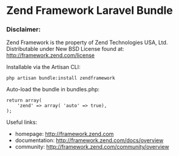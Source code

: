 Zend Framework Laravel Bundle
===================

### Disclaimer:
Zend Framework is the property of Zend Technologies USA, Ltd.
Distributable under New BSD License found at:
http://framework.zend.com/license

Installable via the Artisan CLI:

	php artisan bundle:install zendframework

Auto-load the bundle in bundles.php:
 
	return array(
		'zend' => array( 'auto' => true),
	);

Useful links:
- homepage:      http://framework.zend.com
- documentation: http://framework.zend.com/docs/overview
- community:     http://framework.zend.com/community/overview

